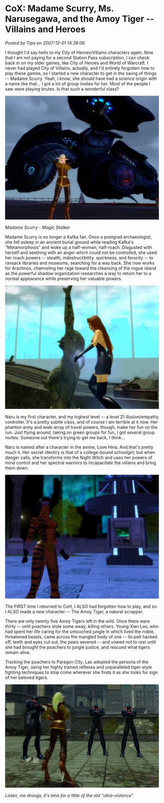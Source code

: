 # CoX: Madame Scurry, Ms. Narusegawa, and the Amoy Tiger -- Villains and Heroes

*Posted by Tipa on 2007-12-01 14:38:06*

I thought I'd say hello to my City of Heroes/Villains characters again. Now that I am not paying for a second Station Pass subscription, I can check back in on my older games, like City of Heroes and World of Warcraft. I never had played City of Villains, actually, and I'd entirely forgotten how to play these games, so I started a new character to get in the swing of things -- Madame Scurry. Yeah, I know, she should have had a science origin with a name like that... I got a lot of group invites for her. Most of the people I saw were playing brutes. Is that such a wonderful class?

![cityofheroes-2007-12-01-12-05-32-84.jpg](../../../uploads/2007/12/cityofheroes-2007-12-01-12-05-32-84.jpg)

*Madame Scurry - Magic Stalker*

Madame Scurry is no longer a Kafka fan. Once a postgrad archaeologist, she fell asleep in an ancient burial ground while reading Kafka's "Metamorphosis" and woke up a half-woman, half-roach. Disgusted with herself and seething with an anger which could not be controlled, she used her roach powers -- stealth, indestructibility. quickness, and ferocity -- to ransack libraries and museums, searching for a way back. She now works for Arachnos, channeling her rage toward the cleansing of the rogue island as the powerful shadow organization researches a way to return her to a normal appearance while preserving her valuable powers.

![cityofheroes-2007-12-01-12-15-57-56.jpg](../../../uploads/2007/12/cityofheroes-2007-12-01-12-15-57-56.jpg)

Naru is my first character, and my highest level -- a level 21 illusion/empathy controller. It's a pretty subtle class, and of course I am terrible at it now. Her phanton army and wide array of travel powers, though, make her fun on the run. Just flying around, taking on green groups for fun, I got several group invites. Someone out there's trying to get me back, I think...

Naru is named after a character in the anime, Love Hina. And that's pretty much it. Her secret identiry is that of a college-bound schoolgirl; but when danger calls, she transforms into the Night Witch and uses her powers of mind control and her spectral warriors to incapacitate the villains and bring them down.

![cityofheroes-2007-12-01-13-03-23-23.jpg](../../../uploads/2007/12/cityofheroes-2007-12-01-13-03-23-23.jpg)

The FIRST time I returned to CoH, I ALSO had forgotten how to play, and so I ALSO made a new character -- The Amoy Tiger, a natural scrapper.

There are only twenty five Amoy Tigers left in the wild. Once there were thirty -- until poachers stole some away, killing others. Young Xian Lao, who had spent her life caring for the untouched jungle in which lived the noble, threatened beasts, came across the mangled body of one -- its pelt hacked off, teeth and eyes cut out, the paws severed -- and vowed not to rest until she had brought the poachers to jungle justice, and rescued what tigers remain alive.

Tracking the poachers to Paragon City, Lao adopted the persona of the Amoy Tiger, using her highly trained reflexes and unparalleled tiger-style fighting techniques to stop crime wherever she finds it as she looks for sign of her beloved tigers.

![cityofheroes-2007-12-01-11-16-39-50.jpg](../../../uploads/2007/12/cityofheroes-2007-12-01-11-16-39-50.jpg)

*Listen, me droogs, it's time for a little of the old "ultra-violence"*

